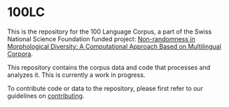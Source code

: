 # 100LC

This is the repository for the 100 Language Corpus, a part of the Swiss National Science Foundation funded project: [Non-randomness in Morphological Diversity: A Computational Approach Based on Multilingual Corpora](https://www.spur.uzh.ch/en/departments/research/textgroup/MorphDiv.html).

This repository contains the corpus data and code that processes and analyzes it. This is currently a work in progress.

To contribute code or data to the repository, please first refer to our guidelines on [contributing](CONTRIBUTING.md).
